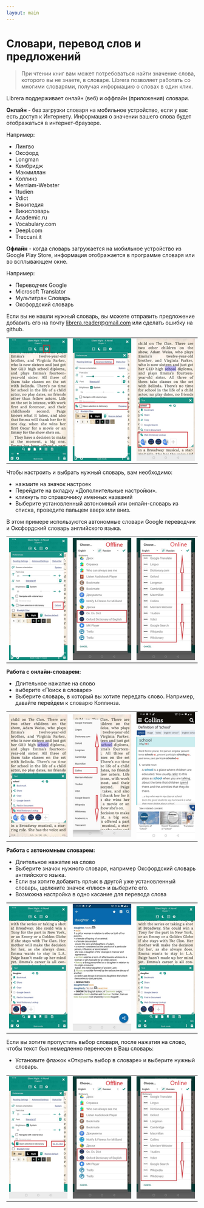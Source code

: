 ```yaml
---
layout: main
---
```


# Словари, перевод слов и предложений

> При чтении книг вам может потребоваться найти значение слова, которого вы не знаете, в словаре. Librera позволяет работать со многими словарями, получая информацию о словах в один клик.

Librera поддерживает онлайн (веб) и оффлайн (приложения) словари.

**Онлайн** - без загрузки словаря на мобильное устройство, если у вас есть доступ к Интернету. Информация о значении вашего слова будет отображаться в интернет-браузере.

Например:

* Лингво
* Оксфорд
* Longman
* Кембридж
* Макмиллан
* Коллинз
* Merriam-Webster
* 1tudien
* Vdict
* Википедия
* Викисловарь
* Academic.ru
* Vocabulary.com
* Deepl.com
* Treccani.it

**Офлайн** - когда словарь загружается на мобильное устройство из Google Play Store, информация отображается в программе словаря или во всплывающем окне.

Например:

* Переводчик Google
* Microsoft Translator
* Мультитран Словарь
* Оксфордский словарь

Если вы не нашли нужный словарь, вы можете отправить предложение добавить его на почту librera.reader@gmail.com или сделать ошибку на github.

||||
|-|-|-|
|![](1.jpg)|![](2.jpg)|![](3.jpg)|


Чтобы настроить и выбрать нужный словарь, вам необходимо:

* нажмите на значок настроек
* Перейдите на вкладку «Дополнительные настройки».
* кликнуть по справочнику именных названий
* Выберите установленный автономный или онлайн-словарь из списка, проведите пальцем вверх или вниз.

В этом примере используются автономные словари Google переводчик и Оксфордский словарь английского языка.

||||
|-|-|-|
|![](4.jpg)|![](55.jpg)|![](66.jpg)|


**Работа с онлайн-словарем:**

* Длительное нажатие на слово
* выберите «Поиск в словаре»
* Выберите словарь, в который вы хотите передать слово. Например, давайте перейдем к словарю Коллинза.


||||
|-|-|-|
|![](7.jpg)|![](8.jpg)|![](9.jpg)|

**Работа с автономным словарем:**

* Длительное нажатие на слово
* Выберите значок нужного словаря, например Оксфордский словарь английского языка.
* Если вы хотите добавить ярлык в другой уже установленный словарь, щелкните значок «плюс» и выберите его.
* Возможна настройка в одно касание для перевода слова

||||
|-|-|-|
|![](10.jpg)|![](11.jpg)|![](12.jpg)|


Если вы хотите пропустить выбор словаря, после нажатия на слово, чтобы текст был немедленно перенесен в Ваш словарь:

* Установите флажок «Открыть выбор в словаре» и выберите нужный словарь.

||||
|-|-|-|
|![](13.jpg)|![](55.jpg)|![](66.jpg)|
